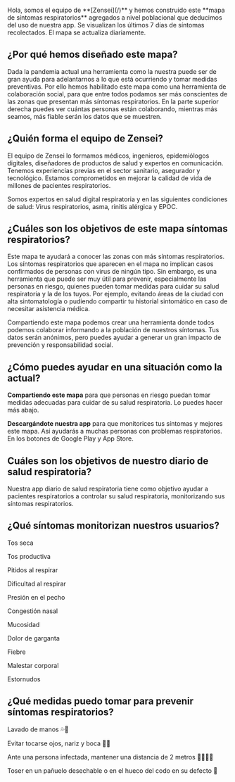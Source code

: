 <br>
<div markdown="1">
Hola, somos el equipo de **[Zensei](/)** y hemos construido este **mapa de síntomas respiratorios** agregados a nivel poblacional que deducimos del uso de nuestra app. Se visualizan los últimos 7 días de síntomas recolectados. El mapa se actualiza diariamente.
 
## **¿Por qué hemos diseñado este mapa?**
 
Dada la pandemia actual una herramienta como la nuestra puede ser de gran ayuda para adelantarnos a lo que está ocurriendo y tomar medidas preventivas. Por ello hemos habilitado este mapa como una herramienta de colaboración social, para que entre todos podamos ser más conscientes de las zonas que presentan más síntomas respiratorios. En la parte superior derecha puedes ver cuántas personas están colaborando, mientras más seamos, más fiable serán los datos que se muestren.
 
## **¿Quién forma el equipo de Zensei?**
 
El equipo de Zensei lo formamos médicos, ingenieros, epidemiólogos digitales, diseñadores de productos de salud y expertos en comunicación. Tenemos experiencias previas en el sector sanitario, asegurador y tecnológico. Estamos comprometidos en mejorar la calidad de vida de millones de pacientes respiratorios.
 
Somos expertos en salud digital respiratoria y en las siguientes condiciones de salud: Virus respiratorios, asma, rinitis alérgica y EPOC. 
 
## **¿Cuáles son los objetivos de este mapa síntomas respiratorios?**
 
Este mapa te ayudará a conocer las zonas con más síntomas respiratorios. Los síntomas respiratorios que aparecen en el mapa no implican casos confirmados de personas con virus de ningún tipo. Sin embargo, es una herramienta que puede ser muy útil para prevenir, especialmente las personas en riesgo, quienes pueden tomar medidas para cuidar su salud respiratoria y la de los tuyos. Por ejemplo, evitando áreas de la ciudad con alta sintomatología o pudiendo compartir tu historial sintomático en caso de necesitar asistencia médica. 
 
Compartiendo este mapa podemos crear una herramienta donde todos podemos colaborar informando a la población de nuestros síntomas. Tus datos serán anónimos, pero puedes ayudar a generar un gran impacto de prevención y responsabilidad social. 
 
## **¿Cómo puedes ayudar en una situación como la actual?**
 
**Compartiendo este mapa** para que personas en riesgo puedan tomar medidas adecuadas para cuidar de su salud respiratoria. Lo puedes hacer más abajo.
 
**Descargándote nuestra app** para que monitorices tus síntomas y mejores este mapa. Así ayudarás a muchas personas con problemas respiratorios. En los botones de Google Play y App Store.
 
## **Cuáles son los objetivos de nuestro diario de salud respiratoria?**
 
Nuestra app diario de salud respiratoria tiene como objetivo ayudar a pacientes respiratorios a controlar su salud respiratoria, monitorizando sus síntomas respiratorios.
 
## **¿Qué síntomas monitorizan nuestros usuarios?**
 
Tos seca
 
Tos productiva
 
Pitidos al respirar
 
Dificultad al respirar
 
Presión en el pecho
 
Congestión nasal
 
Mucosidad
 
Dolor de garganta
 
Fiebre
 
Malestar corporal
 
Estornudos
 
## **¿Qué medidas puedo tomar para prevenir síntomas respiratorios?**
 
Lavado de manos 💦👐
 
Evitar tocarse ojos, nariz y boca 🙅🛑
 
Ante una persona infectada, mantener una distancia de 2 metros 🛑🧑🏾‍🤝‍
 
Toser en un pañuelo desechable o en el hueco del codo en su defecto 🤧

</div>
